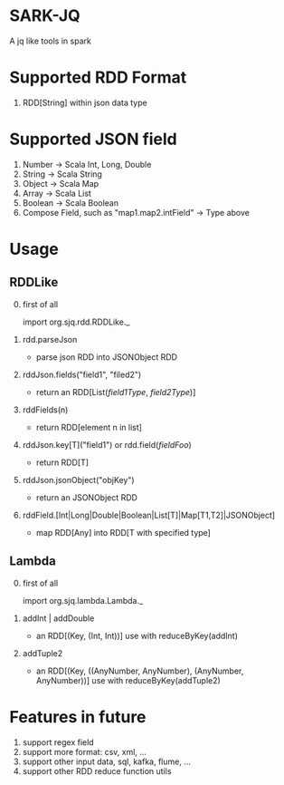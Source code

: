 SARK-JQ
========
A jq like tools in spark


Supported RDD Format
====================

1. RDD[String] within json data type


Supported JSON field
====================

1. Number -> Scala Int, Long, Double
2. String -> Scala String
3. Object -> Scala Map
4. Array -> Scala List
5. Boolean -> Scala Boolean
6. Compose Field, such as "map1.map2.intField" -> Type above

Usage
=====

RDDLike
-------

0. first of all

    import org.sjq.rdd.RDDLike._

1. rdd.parseJson

    - parse json RDD into JSONObject RDD

2. rddJson.fields("field1", "filed2")

    - return an RDD\[List(*field1Type*, *field2Type*)\]
    
3. rddFields(n)

    - return RDD\[element n in list\]

4. rddJson.key\[T\]("field1") or rdd.field(*fieldFoo*)

    - return RDD\[T\]

5. rddJson.jsonObject("objKey")

    - return an JSONObject RDD
    
6. rddField.\[Int|Long|Double|Boolean|List\[T\]|Map\[T1,T2\]|JSONObject\]
    
    - map RDD\[Any\] into RDD\[T with specified type\]
    
Lambda
------

0. first of all
    
    import org.sjq.lambda.Lambda._
    
1. addInt | addDouble

    - an RDD\[(Key, (Int, Int))\] use with reduceByKey(addInt)

2. addTuple2

    - an RDD\[(Key, ((AnyNumber, AnyNumber), (AnyNumber, AnyNumber))\] use with reduceByKey(addTuple2)

    
Features in future
==================

1. support regex field
2. support more format: csv, xml, ...
3. support other input data, sql, kafka, flume, ...
4. support other RDD reduce function utils


